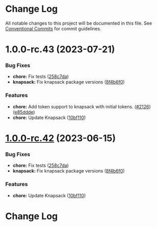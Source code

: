 # Change Log

All notable changes to this project will be documented in this file.
See [Conventional Commits](https://conventionalcommits.org) for commit guidelines.

# 1.0.0-rc.43 (2023-07-21)

### Bug Fixes

- **chore:** Fix tests ([258c7da](https://github.com/johnsonandjohnson/bodiless-js/commit/258c7da25a324958047b3f55c6ff3bd2f56ebe1f))
- **knapsack:** Fix knapsack package versions ([8f4b6f0](https://github.com/johnsonandjohnson/bodiless-js/commit/8f4b6f018d2bc603ba597e53a68c939cf4e9f3eb))

### Features

- **chore:** Add token support to knapsack with initial tokens. ([#2126](https://github.com/johnsonandjohnson/bodiless-js/issues/2126)) ([e85ddde](https://github.com/johnsonandjohnson/bodiless-js/commit/e85dddee495a2ca598c01a5c02afb37828de5a2c))
- **chore:** Update Knapsack ([10bf110](https://github.com/johnsonandjohnson/bodiless-js/commit/10bf1106182f92f1fbdb30ad1366326a2960fc0d))

# [1.0.0-rc.42](https://github.com/johnsonandjohnson/bodiless-js/compare/v1.0.0-rc.41...v1.0.0-rc.42) (2023-06-15)

### Bug Fixes

- **chore:** Fix tests ([258c7da](https://github.com/johnsonandjohnson/bodiless-js/commit/258c7da25a324958047b3f55c6ff3bd2f56ebe1f))
- **knapsack:** Fix knapsack package versions ([8f4b6f0](https://github.com/johnsonandjohnson/bodiless-js/commit/8f4b6f018d2bc603ba597e53a68c939cf4e9f3eb))

### Features

- **chore:** Update Knapsack ([10bf110](https://github.com/johnsonandjohnson/bodiless-js/commit/10bf1106182f92f1fbdb30ad1366326a2960fc0d))

# Change Log
